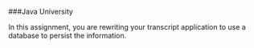 ###Java University

In this assignment, you are rewriting your transcript application to use a database to persist the information.